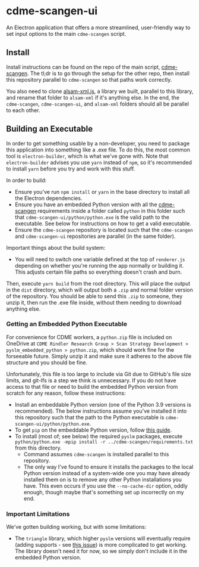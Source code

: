 # cdme-scangen-ui

An Electron application that offers a more streamlined, user-friendly way to set input options to the main `cdme-scangen` script.

## Install

Install instructions can be found on the repo of the main script, [cdme-scangen](https://github.com/osu-cdme/cdme-scangen). The tl;dr is to go through the setup for the other repo, then install this repository parallel to `cdme-scangen` so that paths work correctly.

You also need to clone [alsam-xml.js](https://github.com/osu-cdme/alsam-xml.js), a library we built, parallel to this library, and rename that folder to `alsam-xml` if it's anything else. In the end, the `cdme-scangen`, `cdme-scangen-ui`, and `alsam-xml` folders should all be parallel to each other.

## Building an Executable

In order to get something usable by a non-developer, you need to package this application into something like a .exe file. To do this, the most common tool is `electron-builder`, which is what we've gone with. Note that `electron-builder` advises you use `yarn` instead of `npm`, so it's recommended to install `yarn` before you try and work with this stuff.

In order to build:

-   Ensure you've run `npm install` or `yarn` in the base directory to install all the Electron dependencies.
-   Ensure you have an embedded Python version with all the [cdme-scangen](https://github.com/osu-cdme/cdme-scangen) requirements inside a folder called `python` in this folder such that `cdme-scangen-ui/python/python.exe` is the valid path to the executable. See below for instructions on how to get a valid executable.
-   Ensure the `cdme-scangen` repository is located such that the `cdme-scangen` and `cdme-scangen-ui` repositories are parallel (in the same folder).

Important things about the build system:

-   You will need to switch one variable defined at the top of `renderer.js` depending on whether you're running the app normally or building it. This adjusts certain file paths so everything doesn't crash and burn.

Then, execute `yarn build` from the root directory. This will place the output in the `dist` directory, which will output both a `.zip` and normal folder version of the repository. You should be able to send this `.zip` to someone, they unzip it, then run the .exe file inside, without them needing to download anything else.

### Getting an Embedded Python Executable

For convenience for CDME workers, a `python.zip` file is included on OneDrive at `CDME Rindler Research Group > Scan Strategy Development > pyslm_embedded_python > python.zip`, which should work fine for the forseeable future. Simply unzip it and make sure it adheres to the above file structure and you should be fine.

Unfortunately, this file is too large to include via Git due to GitHub's file size limits, and git-lfs is a step we think is unnecessary. If you do not have access to that file or need to build the embedded Python version from scratch for any reason, follow these instructions:

-   Install an embeddable Python version (one of the Python 3.9 versions is recommended). The below instructions assume you've installed it into this repository such that the path to the Python executable is `cdme-scangen-ui/python/python.exe`.
-   To get `pip` on the embeddable Python version, follow [this guide](https://www.christhoung.com/2018/07/15/embedded-python-windows/).
-   To install (most of; see below) the required `pyslm` packages, execute `python/python.exe -mpip install -r ../cdme-scangen/requirements.txt` from this directory.
    -   Command assumes `cdme-scangen` is installed parallel to this repository.
    -   The only way I've found to ensure it installs the packages to the local Python version instead of a system-wide one you may have already installed them on is to remove any other Python installations you have. This even occurs if you use the `--no-cache-dir` option, oddly enough, though maybe that's something set up incorrectly on my end.

### Important Limitations

We've gotten building working, but with some limitations:

-   The `triangle` library, which higher `pyslm` versions will eventually require (adding supports - see [this issue](https://github.com/drlukeparry/pyslm/issues/11)) is more complicated to get working. The library doesn't need it for now, so we simply don't include it in the embedded Python version.
